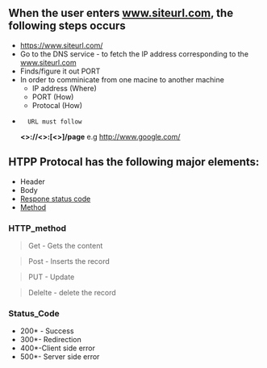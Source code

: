 ## When the user enters www.siteurl.com, the following steps occurs 
- https://www.siteurl.com/
- Go to the DNS service - to fetch the IP address corresponding to the www.siteurl.com
- Finds/figure it out PORT
- In order to comminicate from one macine to another machine
	- IP address (Where)
	- PORT  (How)
	- Protocal (How)
-       URL must follow 
	**<<protocal>>://<<site ip address>>:[<<port>>]/page**
e.g http://www.google.com/

## HTPP Protocal has the following major elements:

- Header
- Body
- [Respone status code](#Status_Code)
- [Method](#HTTP_method)

### HTTP_method
  > Get - Gets the content
  
  > Post - Inserts the record
  
  > PUT - Update
  
  > Delelte - delete the record
  
### Status_Code

- 200* - Success
- 300*- Redirection
- 400*-Client side error
- 500*- Server side error
